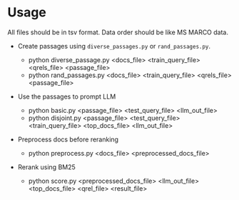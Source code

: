 # Usage

All files should be in tsv format. Data order should be like MS MARCO data.

- Create passages using `diverse_passages.py` or `rand_passages.py`.
    - python diverse_passage.py <docs_file> <train_query_file> <qrels_file> <passage_file>
    - python rand_passages.py <docs_file> <train_query_file> <qrels_file> <passage_file>

- Use the passages to prompt LLM
    - python basic.py <passage_file> <test_query_file> <llm_out_file>
    - python disjoint.py <passage_file> <test_query_file> <train_query_file> <top_docs_file> <llm_out_file>

- Preprocess docs before reranking
    - python preprocess.py <docs_file> <preprocessed_docs_file>

- Rerank using BM25
    - python score.py <preprocessed_docs_file> <llm_out_file> <top_docs_file> <qrel_file> <result_file>